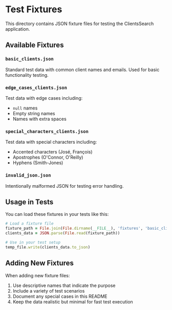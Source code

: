 # Test Fixtures

This directory contains JSON fixture files for testing the ClientsSearch application.

## Available Fixtures

### `basic_clients.json`
Standard test data with common client names and emails. Used for basic functionality testing.

### `edge_cases_clients.json`
Test data with edge cases including:
- `null` names
- Empty string names
- Names with extra spaces

### `special_characters_clients.json`
Test data with special characters including:
- Accented characters (José, François)
- Apostrophes (O'Connor, O'Reilly)
- Hyphens (Smith-Jones)

### `invalid_json.json`
Intentionally malformed JSON for testing error handling.

## Usage in Tests

You can load these fixtures in your tests like this:

```ruby
# Load a fixture file
fixture_path = File.join(File.dirname(__FILE__), 'fixtures', 'basic_clients.json')
clients_data = JSON.parse(File.read(fixture_path))

# Use in your test setup
temp_file.write(clients_data.to_json)
```

## Adding New Fixtures

When adding new fixture files:
1. Use descriptive names that indicate the purpose
2. Include a variety of test scenarios
3. Document any special cases in this README
4. Keep the data realistic but minimal for fast test execution 
